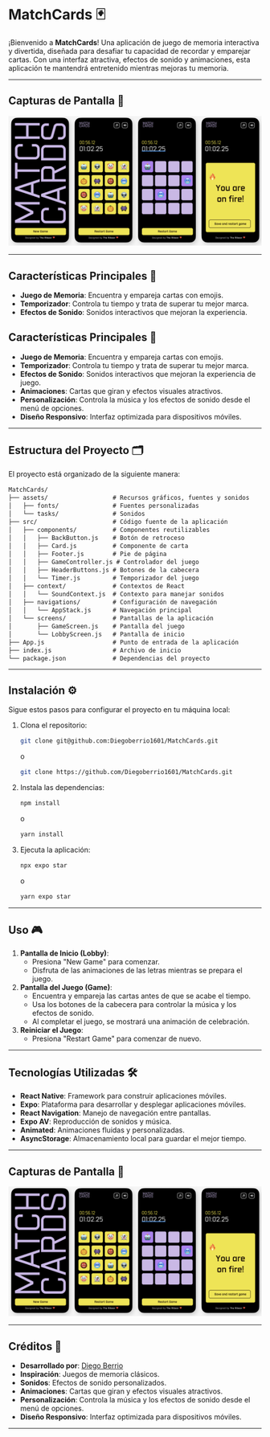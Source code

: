 # MatchCards 🃏

¡Bienvenido a **MatchCards**! Una aplicación de juego de memoria interactiva y divertida, diseñada para desafiar tu capacidad de recordar y emparejar cartas. Con una interfaz atractiva, efectos de sonido y animaciones, esta aplicación te mantendrá entretenido mientras mejoras tu memoria.

---
## Capturas de Pantalla 📸

![alt text](image.png)

---

## Características Principales 🚀

- **Juego de Memoria**: Encuentra y empareja cartas con emojis.
- **Temporizador**: Controla tu tiempo y trata de superar tu mejor marca.
- **Efectos de Sonido**: Sonidos interactivos que mejoran la experiencia.

## Características Principales 🚀

- **Juego de Memoria**: Encuentra y empareja cartas con emojis.
- **Temporizador**: Controla tu tiempo y trata de superar tu mejor marca.
- **Efectos de Sonido**: Sonidos interactivos que mejoran la experiencia de juego.
- **Animaciones**: Cartas que giran y efectos visuales atractivos.
- **Personalización**: Controla la música y los efectos de sonido desde el menú de opciones.
- **Diseño Responsivo**: Interfaz optimizada para dispositivos móviles.

---

## Estructura del Proyecto 🗂️

El proyecto está organizado de la siguiente manera:

```
MatchCards/
├── assets/                  # Recursos gráficos, fuentes y sonidos 
│   ├── fonts/               # Fuentes personalizadas
│   └── tasks/               # Sonidos
├── src/                     # Código fuente de la aplicación
│   ├── components/          # Componentes reutilizables
│   │   ├── BackButton.js    # Botón de retroceso
│   │   ├── Card.js          # Componente de carta
│   │   ├── Footer.js        # Pie de página
│   │   ├── GameController.js # Controlador del juego
│   │   ├── HeaderButtons.js # Botones de la cabecera
│   │   └── Timer.js         # Temporizador del juego
│   ├── context/             # Contextos de React
│   │   └── SoundContext.js  # Contexto para manejar sonidos
│   ├── navigations/         # Configuración de navegación
│   │   └── AppStack.js      # Navegación principal
│   └── screens/             # Pantallas de la aplicación
│       ├── GameScreen.js    # Pantalla del juego
│       └── LobbyScreen.js   # Pantalla de inicio
├── App.js                   # Punto de entrada de la aplicación
├── index.js                 # Archivo de inicio
└── package.json             # Dependencias del proyecto
```

---

## Instalación ⚙️

Sigue estos pasos para configurar el proyecto en tu máquina local:

1. Clona el repositorio:

   ```bash
   git clone git@github.com:Diegoberrio1601/MatchCards.git
   ```
   o

    ```bash
   git clone https://github.com/Diegoberrio1601/MatchCards.git
   ```

2. Instala las dependencias:

   ```bash
   npm install
   ```

   o

   ```bash
   yarn install
   ```

3. Ejecuta la aplicación:

   ```bash
   npx expo star 
   ```

   o

   ```bash
   yarn expo star 
   ```

---

## Uso 🎮

1. **Pantalla de Inicio (Lobby)**:
    - Presiona "New Game" para comenzar.
    - Disfruta de las animaciones de las letras mientras se prepara el juego.
2. **Pantalla del Juego (Game)**:
    - Encuentra y empareja las cartas antes de que se acabe el tiempo.
    - Usa los botones de la cabecera para controlar la música y los efectos de sonido.
    - Al completar el juego, se mostrará una animación de celebración.
3. **Reiniciar el Juego**:
    - Presiona "Restart Game" para comenzar de nuevo.

---

## Tecnologías Utilizadas 🛠️

- **React Native**: Framework para construir aplicaciones móviles.
- **Expo**: Plataforma para desarrollar y desplegar aplicaciones móviles.
- **React Navigation**: Manejo de navegación entre pantallas.
- **Expo AV**: Reproducción de sonidos y música.
- **Animated**: Animaciones fluidas y personalizadas.
- **AsyncStorage**: Almacenamiento local para guardar el mejor tiempo.

---

## Capturas de Pantalla 📸

![alt text](image.png)

---




## Créditos 👏

- **Desarrollado por**: [Diego Berrio](https://github.com/Diegoberrio1601)
- **Inspiración**: Juegos de memoria clásicos.
- **Sonidos**: Efectos de sonido personalizados.
- **Animaciones**: Cartas que giran y efectos visuales atractivos.
- **Personalización**: Controla la música y los efectos de sonido desde el menú de opciones.
- **Diseño Responsivo**: Interfaz optimizada para dispositivos móviles.

---
